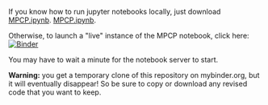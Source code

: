 If you know how to run jupyter notebooks locally, just download 
[MPCP.ipynb](https://github.com/mgrigni/cs424s19/raw/master/MPCP.ipynb).
<a href="MPCP.ipynb" download>MPCP.ipynb</a>.

Otherwise, to launch a "live" instance of the MPCP notebook, click here: 
[![Binder](https://mybinder.org/badge_logo.svg)](https://mybinder.org/v2/gh/mgrigni/cs424s19/master?filepath=MPCP.ipynb)

You may have to wait a minute for the notebook server to start.

**Warning:** you get a temporary clone of this repository on mybinder.org, but it will eventually disappear!
So be sure to copy or download any revised code that you want to keep.
